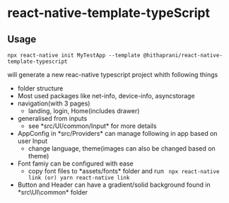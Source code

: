 # react-native-template-typeScript

## Usage

`npx react-native init MyTestApp --template @hithaprani/react-native-template-typescript`

will generate a new reac-native typescript project whith following things

- folder structure
- Most used packages like net-info, device-info, asyncstorage
- navigation(with 3 pages)
  - landing, login, Home(includes drawer)
- generalised from inputs
  - see \*src/UI/common/Input\* for more details
- AppConfig in \*src/Providers\* can manage following in app based on user Input
  - change language, theme(images can also be changed based on theme)
- Font famiy can be configured with ease
  - copy font files to \*assets/fonts\* folder and run
    ` npx react-native link (or) yarn react-native link`
- Button and Header can have a gradient/solid background found in \*src\UI\common\* folder
